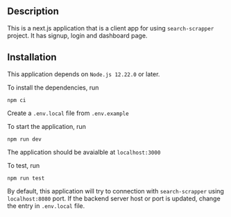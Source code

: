 
## Description

This is a next.js application that is a client app for using `search-scrapper` project. It has signup, login and dashboard page.


## Installation

This application depends on `Node.js 12.22.0` or later. 

To install the dependencies, run 

`npm ci`

Create a `.env.local` file from `.env.example`

To start the application, run

`npm run dev`

The application should be avaialble at `localhost:3000`

To test, run

`npm run test`

By default, this application will try to connection with `search-scrapper` using `localhost:8080` port. If the backend server host or port is updated, 
change the entry in `.env.local` file.

